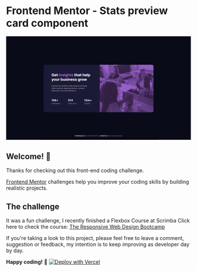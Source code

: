 # Frontend Mentor - Stats preview card component

![Design preview for the Stats preview card component coding challenge](https://github.com/ManudeQuevedo/Stats-preview-card-component/blob/master/v2/images/main.png)

## Welcome! 👋

Thanks for checking out this front-end coding challenge.

[Frontend Mentor](https://www.frontendmentor.io) challenges help you improve your coding skills by building realistic projects.

## The challenge

It was a fun challenge, I recently finished a Flexbox Course at Scrimba Click here to check the course: [The Responsive Web Design Bootcamp](https://scrimba.com/learn/responsive)

If you're taking a look to this project, please feel free to leave a comment, suggestion or feedback, my intention is to keep improving as developer day by day.

**Happy coding!** 🚀
[![Deploy with Vercel](https://vercel.com/button)](https://vercel.com/new/git/external?repository-url=https%3A%2F%2Fgithub.com%2FManudeQuevedo%2FStats-preview-card-component&project-name=stats-preview-card-component&repository-name=Stats-preview-card-component&demo-title=Stats%20Preview%20Card%20Component&demo-description=Flexbox%20Practice&demo-url=https%3A%2F%2Fstats-preview-card-component-puce.vercel.app%2F)
